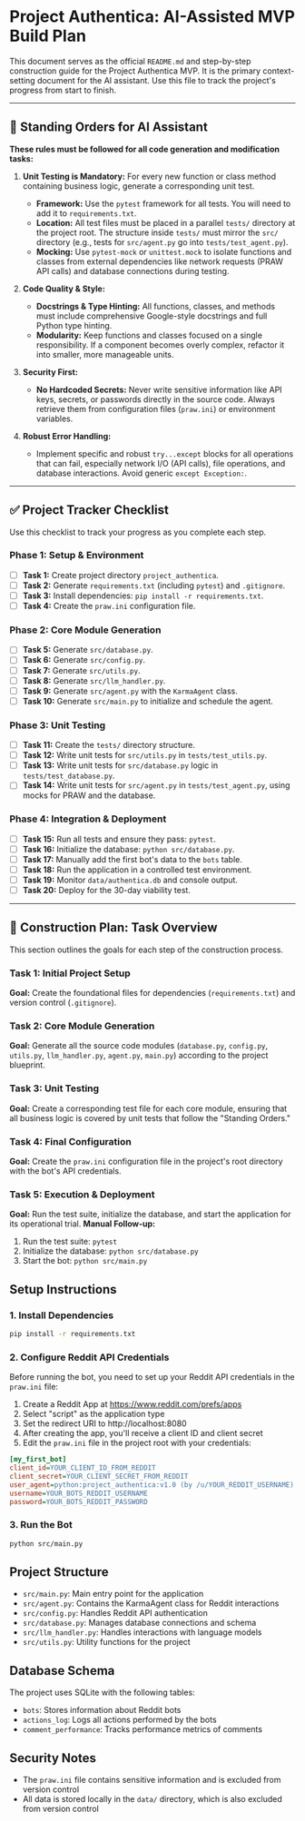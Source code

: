 # Project Authentica: AI-Assisted MVP Build Plan

This document serves as the official `README.md` and step-by-step construction guide for the Project Authentica MVP. It is the primary context-setting document for the AI assistant. Use this file to track the project's progress from start to finish.

---

## 🤖 Standing Orders for AI Assistant

**These rules must be followed for all code generation and modification tasks:**

1.  **Unit Testing is Mandatory:** For every new function or class method containing business logic, generate a corresponding unit test.
    * **Framework:** Use the `pytest` framework for all tests. You will need to add it to `requirements.txt`.
    * **Location:** All test files must be placed in a parallel `tests/` directory at the project root. The structure inside `tests/` must mirror the `src/` directory (e.g., tests for `src/agent.py` go into `tests/test_agent.py`).
    * **Mocking:** Use `pytest-mock` or `unittest.mock` to isolate functions and classes from external dependencies like network requests (PRAW API calls) and database connections during testing.

2.  **Code Quality & Style:**
    * **Docstrings & Type Hinting:** All functions, classes, and methods must include comprehensive Google-style docstrings and full Python type hinting.
    * **Modularity:** Keep functions and classes focused on a single responsibility. If a component becomes overly complex, refactor it into smaller, more manageable units.

3.  **Security First:**
    * **No Hardcoded Secrets:** Never write sensitive information like API keys, secrets, or passwords directly in the source code. Always retrieve them from configuration files (`praw.ini`) or environment variables.

4.  **Robust Error Handling:**
    * Implement specific and robust `try...except` blocks for all operations that can fail, especially network I/O (API calls), file operations, and database interactions. Avoid generic `except Exception:`.

---

## ✅ Project Tracker Checklist

Use this checklist to track your progress as you complete each step.

### **Phase 1: Setup & Environment**
- [ ] **Task 1:** Create project directory `project_authentica`.
- [ ] **Task 2:** Generate `requirements.txt` (including `pytest`) and `.gitignore`.
- [ ] **Task 3:** Install dependencies: `pip install -r requirements.txt`.
- [ ] **Task 4:** Create the `praw.ini` configuration file.

### **Phase 2: Core Module Generation**
- [ ] **Task 5:** Generate `src/database.py`.
- [ ] **Task 6:** Generate `src/config.py`.
- [ ] **Task 7:** Generate `src/utils.py`.
- [ ] **Task 8:** Generate `src/llm_handler.py`.
- [ ] **Task 9:** Generate `src/agent.py` with the `KarmaAgent` class.
- [ ] **Task 10:** Generate `src/main.py` to initialize and schedule the agent.

### **Phase 3: Unit Testing**
- [ ] **Task 11:** Create the `tests/` directory structure.
- [ ] **Task 12:** Write unit tests for `src/utils.py` in `tests/test_utils.py`.
- [ ] **Task 13:** Write unit tests for `src/database.py` logic in `tests/test_database.py`.
- [ ] **Task 14:** Write unit tests for `src/agent.py` in `tests/test_agent.py`, using mocks for PRAW and the database.

### **Phase 4: Integration & Deployment**
- [ ] **Task 15:** Run all tests and ensure they pass: `pytest`.
- [ ] **Task 16:** Initialize the database: `python src/database.py`.
- [ ] **Task 17:** Manually add the first bot's data to the `bots` table.
- [ ] **Task 18:** Run the application in a controlled test environment.
- [ ] **Task 19:** Monitor `data/authentica.db` and console output.
- [ ] **Task 20:** Deploy for the 30-day viability test.

---

## 🚀 Construction Plan: Task Overview

This section outlines the goals for each step of the construction process.

### **Task 1: Initial Project Setup**
**Goal:** Create the foundational files for dependencies (`requirements.txt`) and version control (`.gitignore`).

### **Task 2: Core Module Generation**
**Goal:** Generate all the source code modules (`database.py`, `config.py`, `utils.py`, `llm_handler.py`, `agent.py`, `main.py`) according to the project blueprint.

### **Task 3: Unit Testing**
**Goal:** Create a corresponding test file for each core module, ensuring that all business logic is covered by unit tests that follow the "Standing Orders."

### **Task 4: Final Configuration**
**Goal:** Create the `praw.ini` configuration file in the project's root directory with the bot's API credentials.

### **Task 5: Execution & Deployment**
**Goal:** Run the test suite, initialize the database, and start the application for its operational trial.
**Manual Follow-up:**
1.  Run the test suite: `pytest`
2.  Initialize the database: `python src/database.py`
3.  Start the bot: `python src/main.py`

## Setup Instructions

### 1. Install Dependencies

```bash
pip install -r requirements.txt
```

### 2. Configure Reddit API Credentials

Before running the bot, you need to set up your Reddit API credentials in the `praw.ini` file:

1. Create a Reddit App at https://www.reddit.com/prefs/apps
2. Select "script" as the application type
3. Set the redirect URI to http://localhost:8080
4. After creating the app, you'll receive a client ID and client secret
5. Edit the `praw.ini` file in the project root with your credentials:

```ini
[my_first_bot]
client_id=YOUR_CLIENT_ID_FROM_REDDIT
client_secret=YOUR_CLIENT_SECRET_FROM_REDDIT
user_agent=python:project_authentica:v1.0 (by /u/YOUR_REDDIT_USERNAME)
username=YOUR_BOTS_REDDIT_USERNAME
password=YOUR_BOTS_REDDIT_PASSWORD
```

### 3. Run the Bot

```bash
python src/main.py
```

## Project Structure

- `src/main.py`: Main entry point for the application
- `src/agent.py`: Contains the KarmaAgent class for Reddit interactions
- `src/config.py`: Handles Reddit API authentication
- `src/database.py`: Manages database connections and schema
- `src/llm_handler.py`: Handles interactions with language models
- `src/utils.py`: Utility functions for the project

## Database Schema

The project uses SQLite with the following tables:

- `bots`: Stores information about Reddit bots
- `actions_log`: Logs all actions performed by the bots
- `comment_performance`: Tracks performance metrics of comments

## Security Notes

- The `praw.ini` file contains sensitive information and is excluded from version control
- All data is stored locally in the `data/` directory, which is also excluded from version control